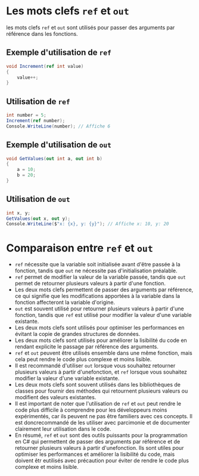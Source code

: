 # Les mots clefs `ref` et `out`

les mots clefs `ref` et `out` sont utilisés pour passer des arguments par référence dans les fonctions.

## Exemple d'utilisation de `ref`

```csharp
void Increment(ref int value)
{
    value++;
}
```

## Utilisation de `ref`

```csharp
int number = 5;
Increment(ref number);
Console.WriteLine(number); // Affiche 6
```

## Exemple d'utilisation de `out`

```csharp
void GetValues(out int a, out int b)
{
    a = 10;
    b = 20;
}
```

## Utilisation de `out`

```csharp
int x, y;
GetValues(out x, out y);
Console.WriteLine($"x: {x}, y: {y}"); // Affiche x: 10, y: 20
```

# Comparaison entre `ref` et `out`

- `ref` nécessite que la variable soit initialisée avant d'être passée à la fonction, tandis que `out` ne nécessite pas d'initialisation préalable.
- `ref` permet de modifier la valeur de la variable passée, tandis que `out` permet de retourner plusieurs valeurs à partir d'une fonction.
- Les deux mots clefs permettent de passer des arguments par référence, ce qui signifie que les modifications apportées à la variable dans la fonction affecteront la variable d'origine.
- `out` est souvent utilisé pour retourner plusieurs valeurs à partir d'une fonction, tandis que `ref` est utilisé pour modifier la valeur d'une variable existante.
- Les deux mots clefs sont utilisés pour optimiser les performances en évitant la copie de grandes structures de données.
- Les deux mots clefs sont utilisés pour améliorer la lisibilité du code en rendant explicite le passage par référence des arguments.
- `ref` et `out` peuvent être utilisés ensemble dans une même fonction, mais cela peut rendre le code plus complexe et moins lisible.
- Il est recommandé d'utiliser `out` lorsque vous souhaitez retourner plusieurs valeurs à partir d'unefonction, et `ref` lorsque vous souhaitez modifier la valeur d'une variable existante.
- Les deux mots clefs sont souvent utilisés dans les bibliothèques de classes pour fournir des méthodes qui retournent plusieurs valeurs ou modifient des valeurs existantes.
- Il est important de noter que l'utilisation de `ref` et `out` peut rendre le code plus difficile à comprendre pour les développeurs moins expérimentés, car ils peuvent ne pas être familiers avec ces concepts. Il est doncrecommandé de les utiliser avec parcimonie et de documenter clairement leur utilisation dans le code.
- En résumé, `ref` et `out` sont des outils puissants pour la programmation en C# qui permettent de passer des arguments par référence et de retourner plusieurs valeurs à partir d'unefonction. Ils sont utiles pour optimiser les performances et améliorer la lisibilité du code, mais doivent êtr eutilisés avec précaution pour éviter de rendre le code plus complexe et moins lisible.
